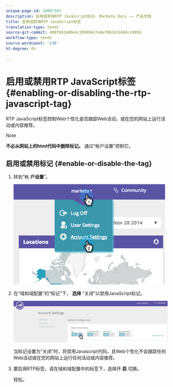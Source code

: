 ```yaml
---
unique-page-id: 10097163
description: 启用或禁用RTP JavaScript标记- Marketo Docs —— 产品文档
title: 启用或禁用RTP JavaScript标签
translation-type: tm+mt
source-git-commit: d88fb92a00e4c20509617e6ef8b2e51b66cc085b
workflow-type: tm+mt
source-wordcount: '136'
ht-degree: 0%

---
```



# 启用或禁用RTP JavaScript标签 {#enabling-or-disabling-the-rtp-javascript-tag}

RTP JavaScript标签控制Web个性化是否跟踪Web活动，或在您的网站上运行活动或内容推荐。

>[!NOTE]
>
>**不必从网站上的html代码中删除标记。** 通过“帐户设置”控制它。

## 启用或禁用标记 {#enable-or-disable-the-tag}

1. 转到“帐 **户设置**”。

   ![](assets/image2014-12-1-23-3a3-3a12.png)

1. 在“域和域配置”的“标记”下， **选择** “关闭”以禁用JavaScript标记。

   ![](assets/account-settings-domain-tag.jpg)

   当标记设置为“关闭”时，将禁用Javascript代码，且Web个性化不会跟踪任何Web活动或在您的网站上运行任何活动或内容推荐。

1. 要启用RTP标签，请在域和域配置中的标签下，选择开 **启** 切换。

   轻松。

